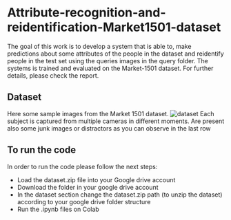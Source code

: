 # Attribute-recognition-and-reidentification-Market1501-dataset


The goal of this work is to develop a system that is able to, make predictions about some attributes of the people in the dataset and reidentify people in the test set using the queries images in the query folder. The systems is trained and evaluated on the Market-1501 dataset.
For further details, please check the report.

## Dataset
Here some sample images from the Market 1501 dataset. 
![dataset](https://user-images.githubusercontent.com/51090995/151345687-c329e100-0767-4968-b8c0-d90308da3c6c.png)
Each subject is captured from multiple cameras in different moments. Are present also some junk images or distractors as you can observe in the last row
## To run the code

In order to run the code please follow the next steps:
- Load the dataset.zip file into your Google drive account 
- Download the folder in your google drive account
- In the dataset section change the dataset.zip path (to unzip the dataset) according to your google drive folder structure
- Run the .ipynb files on Colab
